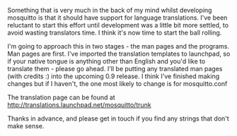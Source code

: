 <!--
.. title: Man Page Translations
.. slug: man-page-translations
.. date: 2010-10-24 11:15:57
.. tags:
.. category:
.. link:
.. description:
.. type: text
-->

Something that is very much in the back of my mind whilst developing mosquitto
is that it should have support for language translations. I've been reluctant
to start this effort until development was a little bit more settled, to avoid
wasting translators time. I think it's now time to start the ball rolling.

I'm going to approach this in two stages - the man pages and the programs. Man
pages are first. I've imported the translation templates to launchpad, so if
your native tongue is anything other than English and you'd like to translate
them - please go ahead. I'll be putting any translated man pages (with credits
:) into the upcoming 0.9 release. I think I've finished making changes but if I
haven't, the one most likely to change is for mosquitto.conf

The translation page can be found at <http://translations.launchpad.net/mosquitto/trunk>

Thanks in advance, and please get in touch if you find any strings that don't
make sense.
